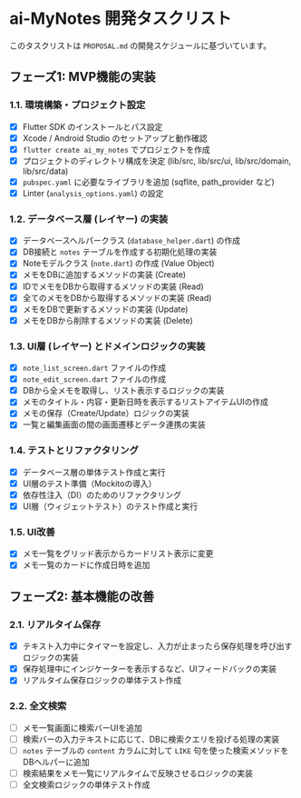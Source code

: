 # ai-MyNotes 開発タスクリスト

このタスクリストは `PROPOSAL.md` の開発スケジュールに基づいています。

## フェーズ1: MVP機能の実装

### 1.1. 環境構築・プロジェクト設定
- [x] Flutter SDK のインストールとパス設定
- [x] Xcode / Android Studio のセットアップと動作確認
- [x] `flutter create ai_my_notes` でプロジェクトを作成
- [x] プロジェクトのディレクトリ構成を決定 (lib/src, lib/src/ui, lib/src/domain, lib/src/data)
- [x] `pubspec.yaml` に必要なライブラリを追加 (sqflite, path_provider など)
- [x] Linter (`analysis_options.yaml`) の設定

### 1.2. データベース層 (レイヤー) の実装
- [x] データベースヘルパークラス (`database_helper.dart`) の作成
- [x] DB接続と `notes` テーブルを作成する初期化処理の実装
- [x] Noteモデルクラス (`note.dart`) の作成 (Value Object)
- [x] メモをDBに追加するメソッドの実装 (Create)
- [x] IDでメモをDBから取得するメソッドの実装 (Read)
- [x] 全てのメモをDBから取得するメソッドの実装 (Read)
- [x] メモをDBで更新するメソッドの実装 (Update)
- [x] メモをDBから削除するメソッドの実装 (Delete)

### 1.3. UI層 (レイヤー) とドメインロジックの実装
- [x] `note_list_screen.dart` ファイルの作成
- [x] `note_edit_screen.dart` ファイルの作成
- [x] DBから全メモを取得し、リスト表示するロジックの実装
- [x] メモのタイトル・内容・更新日時を表示するリストアイテムUIの作成
- [x] メモの保存（Create/Update）ロジックの実装
- [x] 一覧と編集画面の間の画面遷移とデータ連携の実装

### 1.4. テストとリファクタリング
- [x] データベース層の単体テスト作成と実行
- [x] UI層のテスト準備（Mockitoの導入）
- [x] 依存性注入（DI）のためのリファクタリング
- [x] UI層（ウィジェットテスト）のテスト作成と実行

### 1.5. UI改善
- [x] メモ一覧をグリッド表示からカードリスト表示に変更
- [x] メモ一覧のカードに作成日時を追加

## フェーズ2: 基本機能の改善

### 2.1. リアルタイム保存
- [x] テキスト入力中にタイマーを設定し、入力が止まったら保存処理を呼び出すロジックの実装
- [x] 保存処理中にインジケーターを表示するなど、UIフィードバックの実装
- [x] リアルタイム保存ロジックの単体テスト作成

### 2.2. 全文検索
- [ ] メモ一覧画面に検索バーUIを追加
- [ ] 検索バーの入力テキストに応じて、DBに検索クエリを投げる処理の実装
- [ ] `notes` テーブルの `content` カラムに対して `LIKE` 句を使った検索メソッドをDBヘルパーに追加
- [ ] 検索結果をメモ一覧にリアルタイムで反映させるロジックの実装
- [ ] 全文検索ロジックの単体テスト作成

